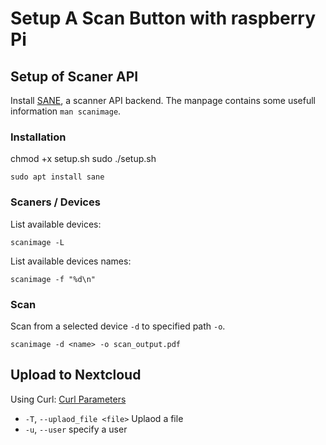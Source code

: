 # Setup A Scan Button with raspberry Pi

## Setup of Scaner API
Install [SANE](http://www.sane-project.org/), a scanner API backend. The manpage contains some usefull information `man scanimage`.
### Installation
chmod +x setup.sh
sudo ./setup.sh


```
sudo apt install sane
```
### Scaners / Devices
List available devices:
```
scanimage -L
```
List available devices names:
```
scanimage -f "%d\n"
```

### Scan
Scan from a selected device `-d` to specified path `-o`.
```
scanimage -d <name> -o scan_output.pdf
```

## Upload to Nextcloud
Using Curl:
[Curl Parameters](https://curl.se/docs/manpage.htm)

- `-T`, `--uplaod_file <file>` Uplaod a file
- `-u`, `--user` specify a user
